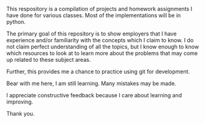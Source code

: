 This respository is a compilation of projects and homework assignments I have done for various classes. Most of the implementations will be in python. 

The primary goal of this repository is to show employers that I have experience and/or familiarity with the concepts which I claim to know. I do not claim perfect understanding of all the topics, but I know enough to know which resources to look at to learn more about the problems that may come up related to these subject areas.

Further, this provides me a chance to practice using git for development. 

Bear with me here, I am still learning. Many mistakes may be made. 

I appreciate constructive feedback because I care about learning and improving.

Thank you.
